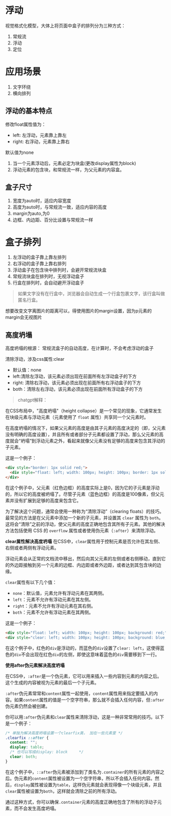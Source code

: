 # 浮动 

视觉格式化模型，大体上将页面中盒子的排列分为三种方式：

1. 常规流
2. 浮动
3. 定位


# 应用场景

1. 文字环绕
2. 横向排列


## 浮动的基本特点

修改float属性值为：

- left: 左浮动，元素靠上靠左
- right: 右浮动，元素靠上靠右

默认值为none

1. 当一个元素浮动后，元素必定为块盒(更改display属性为block)
2. 浮动元素的包含块，和常规流一样，为父元素的内容盒。


## 盒子尺寸

1. 宽度为auto时，适应内容宽度
2. 高度为auto时，与常规流一致，适应内容的高度
3. margin为auto,为0
4. 边框、内边距、百分比设置与常规流一样

# 盒子排列

1. 左浮动的盒子靠上靠左排列
2. 右浮动的盒子靠上靠右排列
3. 浮动盒子在包含块中排列时，会避开常规流块盒
4. 常规流块盒在排列时，无视浮动盒子
5. 行盒在排列时，会自动避开浮动盒子

> 如果文字没有在行盒中，浏览器会自动生成一个行盒包裹文字，该行盒叫做匿名行盒。

想要改变文字离图片的距离可以，得使用图片的margin设置，因为p元素的margin会无视图片


## 高度坍塌

高度坍塌的根源： 常规流盒子的自动高度，在计算时，不会考虑浮动的盒子

清除浮动，涉及css属性:clear

- 默认值：none
- left:清除左浮动，该元素必须出现在前面所有左浮动盒子的下方
- right: 清除右浮动，该元素必须出现在前面所有右浮动盒子的下方
- both：清除左右浮动，该元素必须出现在前面所有浮动盒子的下方
   

> chatgpt解释：

在CSS布局中，"高度坍塌"（height collapse）是一个常见的现象，它通常发生在块级元素与浮动元素（元素使用了 `float` 属性）共享同一个父元素时。

在高度坍塌的情况下，如果父元素的高度是由其子元素的高度决定的（即，父元素没有明确的高度设置），并且所有或者部分子元素都设置了浮动，那么父元素的高度就会“坍塌”到浮动元素之外，看起来就像父元素没有足够的高度来包含其浮动的子元素。

这是一个例子：

```html
<div style="border: 1px solid red;">
  <div style="float: left; width: 100px; height: 100px; border: 1px solid blue;"></div>
</div>
```

在这个例子中，父元素（红色边框）的高度实际上是0，因为它的子元素是浮动的，所以它的高度被坍塌了。尽管子元素（蓝色边框）的高度是100像素，但父元素并没有扩展到足够的高度来包含它。

为了解决这个问题，通常会使用一种称为“清除浮动”（clearing floats）的技巧。最常见的方法是在父元素中添加一个新的子元素，并设置其 `clear` 属性为 `both`。这将会“清除”之前的浮动，使父元素的高度正确地包含其所有子元素。其他的解决方法包括使用 CSS 的 `overflow` 属性或者使用伪元素（`:after`）来清除浮动。


**clear属性解决高度坍塌**
在CSS中，`clear`属性用于控制元素是否允许在其左侧、右侧或者两侧有浮动元素。

浮动元素会从正常的文档流中移出，然后向其父元素的左侧或者右侧移动，直到它的外边距接触到另一个元素的边框、内边距或者外边距，或者达到其包含块的边缘。

`clear`属性有以下几个值：

- `none`：默认值，元素允许有浮动元素在其两侧。
- `left`：元素不允许有浮动元素在其左侧。
- `right`：元素不允许有浮动元素在其右侧。
- `both`：元素不允许有浮动元素在其两侧。

这是一个例子：

```html
<div style="float: left; width: 100px; height: 100px; background: red;"></div>
<div style="clear: left; width: 100px; height: 100px; background: blue;"></div>
```

在这个例子中，红色的`div`是浮动的，而蓝色的`div`设置了`clear: left`，这使得蓝色的`div`不会出现在红色`div`的左侧，即使这意味着蓝色的`div`需要移到下一行。


**使用after伪元素解决高度坍塌**

在CSS中，`:after`是一个伪元素，它可以用来插入一些内容到元素的内容之后。这个生成的内容被视为元素的最后一个子元素。

`:after`伪元素常常和`content`属性一起使用，`content`属性用来指定要插入的内容。如果`content`属性的值是一个空字符串，那么就不会插入任何内容，但`:after`伪元素仍然会被创建。

你可以用`:after`伪元素和`clear`属性来清除浮动，这是一种非常常用的技巧。以下是一个例子：

```css
/* 单独为解决高度坍塌设置一个clearfix类， 加在一些元素里 */
.clearfix ::after {   
  content: "";
  display: table; 
  /* 也可以写成display: block     */
  clear: both;
}
```

在这个例子中，`::after`伪元素被添加到了类名为`.container`的所有元素的内容之后。伪元素的`content`属性被设置为一个空字符串，所以不会插入任何内容。然后，`display`属性被设置为`table`，这样伪元素就会表现得像一个块级元素，并且`clear`属性被设置为`both`，这样就会清除之前的所有浮动。

通过这种方式，你可以确保`.container`元素的高度正确地包含了所有的浮动子元素，而不会发生高度坍塌。